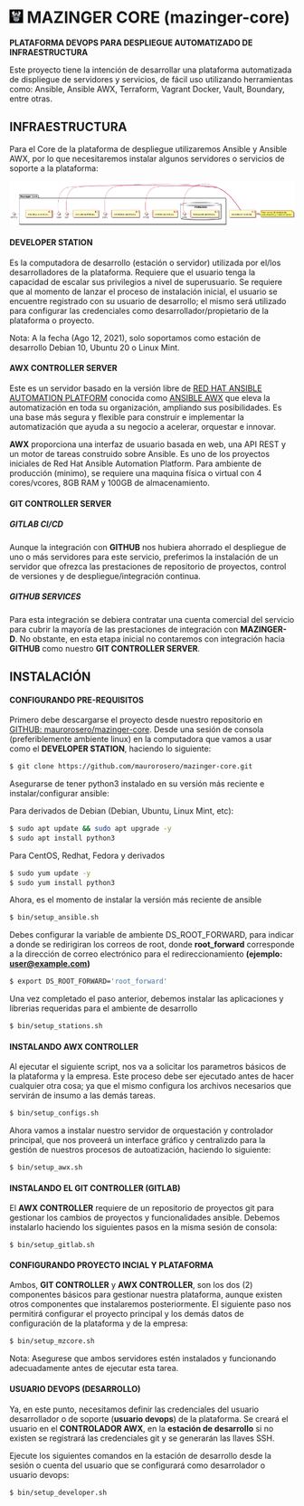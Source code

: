 # ![image](images/mazinger-black-24x24.jpg) MAZINGER CORE (mazinger-core)
**PLATAFORMA DEVOPS PARA DESPLIEGUE AUTOMATIZADO DE INFRAESTRUCTURA**

Este proyecto tiene la intención de desarrollar una plataforma automatizada de displiegue de servidores y servicios, de fácil uso utilizando herramientas como: Ansible, Ansible AWX, Terraform, Vagrant Docker, Vault, Boundary, entre otras.

## INFRAESTRUCTURA

Para el Core de la plataforma de despliegue utilizaremos Ansible y Ansible AWX, por lo que necesitaremos instalar algunos servidores o servicios de soporte a la plataforma:

![image](images/mazinger-components.png)

#### DEVELOPER STATION
Es la computadora de desarrollo (estación o servidor) utilizada por el/los desarrolladores de la plataforma. Requiere que el usuario tenga la capacidad de escalar sus privilegios a nivel de superusuario.  Se requiere que al momento de lanzar el proceso de instalación inicial, el usuario se encuentre registrado con su usuario de desarrollo; el mismo será utilizado para configurar las credenciales como desarrollador/propietario de la plataforma o proyecto.

Nota: A la fecha (Ago 12, 2021), solo soportamos como estación de desarrollo Debian 10, Ubuntu 20 o Linux Mint.

#### AWX CONTROLLER SERVER
Este es un servidor basado en la versión libre de [RED HAT ANSIBLE AUTOMATION PLATFORM](https://www.ansible.com/products/automation-platform) conocida como [ANSIBLE AWX](https://github.com/ansible/awx) que eleva la automatización en toda su organización, ampliando sus posibilidades. Es una base más segura y flexible para construir e implementar la automatización que ayuda a su negocio a acelerar, orquestar e innovar.  

**AWX** proporciona una interfaz de usuario basada en web, una API REST y un motor de tareas construido sobre Ansible. Es uno de los proyectos iniciales de Red Hat Ansible Automation Platform. Para ambiente de producción (minimo), se requiere una maquina física o virtual con 4 cores/vcores, 8GB RAM y 100GB de almacenamiento.

#### GIT CONTROLLER SERVER
##### GITLAB CI/CD
Aunque la integración con **GITHUB** nos hubiera ahorrado el despliegue de uno o más servidores para este servicio, preferimos la instalación de un servidor que ofrezca las prestaciones de repositorio de proyectos, control de versiones y de despliegue/integración continua.

##### GITHUB SERVICES
Para esta integración se debiera contratar una cuenta comercial del servicio para cubrir la mayoría de las prestaciones de integración con **MAZINGER-D**. No obstante, en esta etapa inicial no contaremos con integración hacia **GITHUB** como nuestro **GIT CONTROLLER SERVER**.

## INSTALACIÓN

#### CONFIGURANDO PRE-REQUISITOS
Primero debe descargarse el proyecto desde nuestro repositorio en [GITHUB: maurorosero/mazinger-core](https://github.com/maurorosero/mazinger-core). Desde una sesión de consola (preferiblemente ambiente linux) en la computadora que vamos a usar como el **DEVELOPER STATION**, haciendo lo siguiente:

```bash
$ git clone https://github.com/maurorosero/mazinger-core.git
```
Asegurarse de tener python3 instalado en su versión más reciente e instalar/configurar ansible:

Para derivados de Debian (Debian, Ubuntu, Linux Mint, etc):
```bash
$ sudo apt update && sudo apt upgrade -y
$ sudo apt install python3
```
Para CentOS, Redhat, Fedora y derivados
```bash
$ sudo yum update -y
$ sudo yum install python3
```
Ahora, es el momento de instalar la versión más reciente de ansible
```bash
$ bin/setup_ansible.sh
```
Debes configurar la variable de ambiente DS_ROOT_FORWARD, para indicar a donde se redirigiran los correos de root, donde **root_forward** corresponde a la dirección de correo electrónico para el redireccionamiento **(ejemplo: user@example.com)**
```bash
$ export DS_ROOT_FORWARD='root_forward'
```
Una vez completado el paso anterior, debemos instalar las aplicaciones y librerias requeridas para el ambiente de desarrollo
```bash
$ bin/setup_stations.sh
```
#### INSTALANDO AWX CONTROLLER
Al ejecutar el siguiente script, nos va a solicitar los parametros básicos de la plataforma y la empresa. Este proceso debe ser ejecutado antes de hacer cualquier otra cosa; ya que el mismo configura los archivos necesarios que servirán de insumo a las demás tareas.
```bash
$ bin/setup_configs.sh
```
Ahora vamos a instalar nuestro servidor de orquestación y controlador principal, que nos proveerá un interface gráfico y centralizdo para la gestión de nuestros procesos de autoatización, haciendo lo siguiente:
```bash
$ bin/setup_awx.sh
```
#### INSTALANDO EL GIT CONTROLLER (GITLAB)
El **AWX CONTROLLER** requiere de un repositorio de proyectos git para gestionar los cambios de proyectos y funcionalidades ansible. Debemos instalarlo haciendo los siguientes pasos en la misma sesión de consola:
```
$ bin/setup_gitlab.sh
```
#### CONFIGURANDO PROYECTO INCIAL Y PLATAFORMA
Ambos, **GIT CONTROLLER** y **AWX CONTROLLER**, son los dos (2) componentes básicos para gestionar nuestra plataforma, aunque existen otros componentes que instalaremos posteriormente. El siguiente paso nos permitirá configurar el proyecto principal y los demás datos de configuración de la plataforma y de la empresa:
```bash
$ bin/setup_mzcore.sh
```
Nota: Asegurese que ambos servidores estén instalados y funcionando adecuadamente antes de ejecutar esta tarea.
#### USUARIO DEVOPS (DESARROLLO)
Ya, en este punto, necesitamos definir las credenciales del usuario desarrollador o de soporte (**usuario devops**) de la plataforma. Se creará el usuario en el **CONTROLADOR AWX**, en la **estación de desarrollo** si no existen se registrará las credenciales git y se generarán las llaves SSH.

Ejecute los siguientes comandos en la estación de desarrollo desde la sesión o cuenta del usuario que se configurará como desarrolador o usuario devops:
```
$ bin/setup_developer.sh
```
